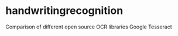 handwritingrecognition
======================

Comparison of different open source OCR libraries
Google Tesseract
